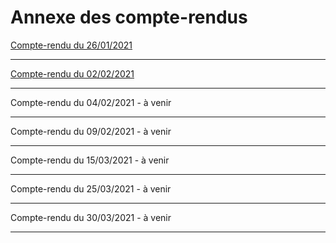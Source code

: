 # Annexe des compte-rendus

[Compte-rendu du 26/01/2021](https://github.com/Inebhis/ISO-27001-argumentons/blob/main/compte-rendus/1.md)

<hr>

[Compte-rendu du 02/02/2021](https://github.com/Inebhis/ISO-27001-argumentons/blob/main/compte-rendus/2.md)

<hr>

Compte-rendu du 04/02/2021 - à venir

<hr>

Compte-rendu du 09/02/2021 - à venir

<hr>

Compte-rendu du 15/03/2021 - à venir

<hr>

Compte-rendu du 25/03/2021 - à venir

<hr>

Compte-rendu du 30/03/2021 - à venir

<hr>
